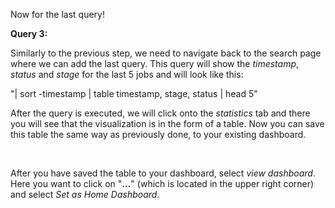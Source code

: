 Now for the last query!

**Query 3:**

Similarly to the previous step, we need to navigate back to the search page where we can add the last query.
This query will show the *timestamp*, *status* and *stage* for the last 5 jobs and will look like this:

"| sort -timestamp | table timestamp, stage, status | head 5"


After the query is executed, we will click onto the *statistics* tab and there you will see that the visualization is in the form of a table.
Now you can save this table the same way as previously done, to your existing dashboard.

<br />

After you have saved the table to your dashboard, select *view dashboard*. Here you want to click on "**...**" (which is located in the upper right corner) and select *Set as Home Dashboard*.

